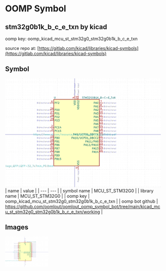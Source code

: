# OOMP Symbol  
## stm32g0b1k_b_c_e_txn  by kicad  
  
oomp key: oomp_kicad_mcu_st_stm32g0_stm32g0b1k_b_c_e_txn  
  
source repo at: [https://gitlab.com/kicad/libraries/kicad-symbols](https://gitlab.com/kicad/libraries/kicad-symbols)  
## Symbol  
  
[![working.png](working_600.png)](working.png)  
| name | value | 
| --- | --- | 
| symbol name | MCU_ST_STM32G0 | 
| library name | MCU_ST_STM32G0 | 
| oomp key | oomp_kicad_mcu_st_stm32g0_stm32g0b1k_b_c_e_txn | 
| oomp bot github | https://github.com/oomlout/oomlout_oomp_symbol_bot/tree/main/kicad_mcu_st_stm32g0_stm32g0b1k_b_c_e_txn/working | 
## Images  
  
[![working.png](working_140.png)](working.png)  
